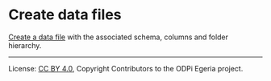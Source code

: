 <!-- SPDX-License-Identifier: CC-BY-4.0 -->
<!-- Copyright Contributors to the ODPi Egeria project. -->

# Create data files

[Create a data file](../../data-engine-server/docs/scenarios/create-data-file.md) 
with the associated schema, columns and folder hierarchy.

----
License: [CC BY 4.0](https://creativecommons.org/licenses/by/4.0/),
Copyright Contributors to the ODPi Egeria project.
